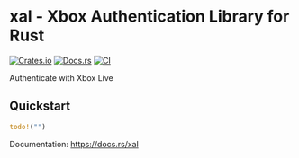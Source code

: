 # xal - Xbox Authentication Library for Rust

[![Crates.io](https://img.shields.io/crates/v/xal.svg)](https://crates.io/crates/xal)
[![Docs.rs](https://docs.rs/xal/badge.svg)](https://docs.rs/xal)
[![CI](https://github.com/OpenXbox/xal-rs/workflows/Test/badge.svg)](https://github.com/OpenXbox/xal-rs/actions)


Authenticate with Xbox Live

## Quickstart

```rs
todo!("")
```


Documentation: <https://docs.rs/xal>

